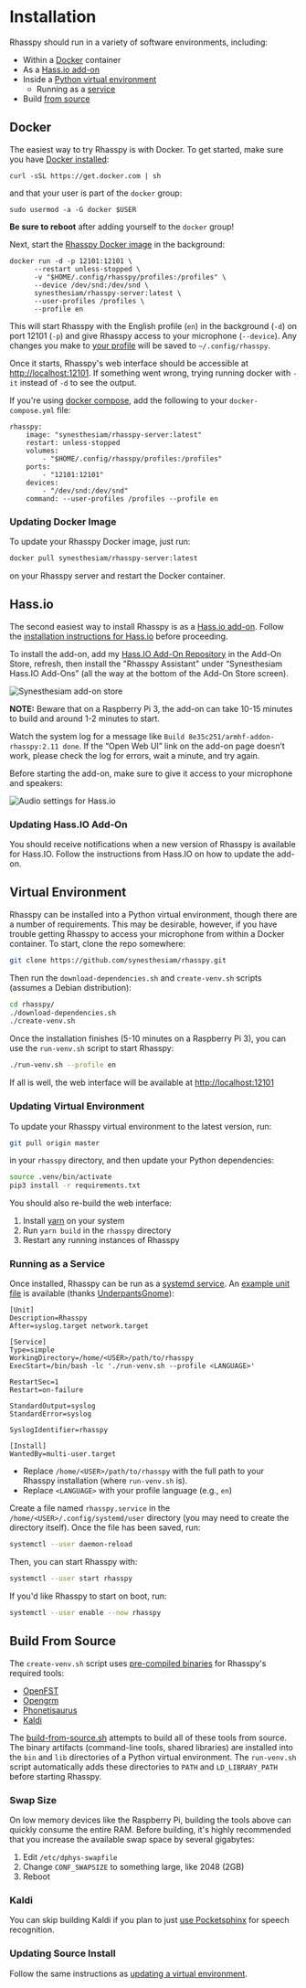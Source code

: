 # Installation

Rhasspy should run in a variety of software environments, including:

* Within a [Docker](#docker) container
* As a [Hass.io add-on](#hassio)
* Inside a [Python virtual environment](#virtual-environment)
    * Running as a [service](#running-as-a-service)
* Build [from source](#build-from-source)

## Docker

The easiest way to try Rhasspy is with Docker. To get started, make sure you have [Docker installed](https://docs.docker.com/install/):

    curl -sSL https://get.docker.com | sh

and that your user is part of the `docker` group:

    sudo usermod -a -G docker $USER

**Be sure to reboot** after adding yourself to the `docker` group!

Next, start the [Rhasspy Docker image](https://hub.docker.com/r/synesthesiam/rhasspy-server) in the background:

    docker run -d -p 12101:12101 \
          --restart unless-stopped \
          -v "$HOME/.config/rhasspy/profiles:/profiles" \
          --device /dev/snd:/dev/snd \
          synesthesiam/rhasspy-server:latest \
          --user-profiles /profiles \
          --profile en

This will start Rhasspy with the English profile (`en`) in the background (`-d`) on port 12101 (`-p`) and give Rhasspy access to your microphone (`--device`). Any changes you make to [your profile](profiles.md) will be saved to `~/.config/rhasspy`.

Once it starts, Rhasspy's web interface should be accessible at [http://localhost:12101](http://localhost:12101). If something went wrong, trying running docker with `-it` instead of `-d` to see the output.

If you're using [docker compose](https://docs.docker.com/compose/), add the following to your `docker-compose.yml` file:

    rhasspy:
        image: "synesthesiam/rhasspy-server:latest"
        restart: unless-stopped
        volumes:
            - "$HOME/.config/rhasspy/profiles:/profiles"
        ports:
            - "12101:12101"
        devices:
            - "/dev/snd:/dev/snd"
        command: --user-profiles /profiles --profile en
        
### Updating Docker Image

To update your Rhasspy Docker image, just run:

```bash
docker pull synesthesiam/rhasspy-server:latest
```
on your Rhasspy server and restart the Docker container.

## Hass.io

The second easiest way to install Rhasspy is as a [Hass.io add-on](https://www.home-assistant.io/addons/). Follow the [installation instructions for Hass.io](https://www.home-assistant.io/hassio/installation/) before proceeding.

To install the add-on, add my [Hass.IO Add-On Repository](https://github.com/synesthesiam/hassio-addons) in the Add-On Store, refresh, then install the "Rhasspy Assistant" under “Synesthesiam Hass.IO Add-Ons” (all the way at the bottom of the Add-On Store screen).

![Synesthesiam add-on store](img/hass-io-store.png)

**NOTE:** Beware that on a Raspberry Pi 3, the add-on can take 10-15 minutes to build and around 1-2 minutes to start.

Watch the system log for a message like `Build 8e35c251/armhf-addon-rhasspy:2.11 done`. If the “Open Web UI” link on the add-on page doesn’t work, please check the log for errors, wait a minute, and try again.

Before starting the add-on, make sure to give it access to your microphone and speakers:

![Audio settings for Hass.io](img/hass-io-audio.png)

### Updating Hass.IO Add-On

You should receive notifications when a new version of Rhasspy is available for Hass.IO. Follow the instructions from Hass.IO on how to update the add-on.

## Virtual Environment

Rhasspy can be installed into a Python virtual environment, though there are a number of requirements. This may be desirable, however, if you have trouble getting Rhasspy to access your microphone from within a Docker container. To start, clone the repo somewhere:

```bash
git clone https://github.com/synesthesiam/rhasspy.git
```

Then run the `download-dependencies.sh` and `create-venv.sh` scripts (assumes a Debian distribution):

```bash
cd rhasspy/
./download-dependencies.sh
./create-venv.sh
```

Once the installation finishes (5-10 minutes on a Raspberry Pi 3), you can use the `run-venv.sh` script to start Rhasspy:

```bash
./run-venv.sh --profile en
```

If all is well, the web interface will be available at [http://localhost:12101](http://localhost:12101)

### Updating Virtual Environment

To update your Rhasspy virtual environment to the latest version, run:

```bash
git pull origin master
```

in your `rhasspy` directory, and then update your Python dependencies:

```bash
source .venv/bin/activate
pip3 install -r requirements.txt
```

You should also re-build the web interface:

1. Install [yarn](https://yarnpkg.com) on your system
2. Run `yarn build` in the `rhasspy` directory
3. Restart any running instances of Rhasspy

### Running as a Service

Once installed, Rhasspy can be run as a [systemd service](https://systemd.io/). An [example unit file](https://github.com/synesthesiam/rhasspy/blob/master/etc/rhasspy.service) is available (thanks [UnderpantsGnome](https://github.com/UnderpantsGnome)):

```
[Unit]
Description=Rhasspy
After=syslog.target network.target

[Service]
Type=simple
WorkingDirectory=/home/<USER>/path/to/rhasspy
ExecStart=/bin/bash -lc './run-venv.sh --profile <LANGUAGE>'

RestartSec=1
Restart=on-failure

StandardOutput=syslog
StandardError=syslog

SyslogIdentifier=rhasspy

[Install]
WantedBy=multi-user.target
```

* Replace `/home/<USER>/path/to/rhasspy` with the full path to your Rhasspy installation (where `run-venv.sh` is).
* Replace `<LANGUAGE>` with your profile language (e.g., `en`)

Create a file named `rhasspy.service` in the `/home/<USER>/.config/systemd/user` directory (you may need to create the directory itself). Once the file has been saved, run:

```bash
systemctl --user daemon-reload
```

Then, you can start Rhasspy with:

```bash
systemctl --user start rhasspy
```

If you'd like Rhasspy to start on boot, run:

```bash
systemctl --user enable --now rhasspy
```

## Build From Source

The `create-venv.sh` script uses [pre-compiled binaries](https://github.com/synesthesiam/rhasspy/releases/tag/v2.0) for Rhasspy's required tools:

* [OpenFST](https://www.openfst.org)
* [Opengrm](http://www.opengrm.org/twiki/bin/view/GRM/NGramLibrary)
* [Phonetisaurus](https://github.com/AdolfVonKleist/Phonetisaurus)
* [Kaldi](https://kaldi-asr.org)

The [build-from-source.sh](https://github.com/synesthesiam/rhasspy/blob/master/build-from-source.sh) attempts to build all of these tools from source. The binary artifacts (command-line tools, shared libraries) are installed into the `bin` and `lib` directories of a Python virtual environment. The `run-venv.sh` script automatically adds these directories to `PATH` and `LD_LIBRARY_PATH` before starting Rhasspy.

### Swap Size

On low memory devices like the Raspberry Pi, building the tools above can quickly consume the entire RAM. Before building, it's highly recommended that you increase the available swap space by several gigabytes:

1. Edit `/etc/dphys-swapfile`
2. Change `CONF_SWAPSIZE` to something large, like 2048 (2GB)
3. Reboot

### Kaldi

You can skip building Kaldi if you plan to just [use Pocketsphinx](speech-to-text.md#pocketsphinx) for speech recognition.

### Updating Source Install

Follow the same instructions as [updating a virtual environment](#updating-virtual-environment).


